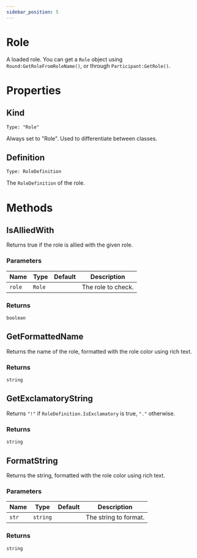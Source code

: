 ```yaml
---
sidebar_position: 5
---
```


# Role

A loaded role. You can get a `Role` object using `Round:GetRoleFromRoleName()`, or through `Participant:GetRole()`.

# Properties

## Kind

`Type: "Role"`

Always set to "Role". Used to differentiate between classes.

## Definition

`Type: RoleDefinition`

The `RoleDefinition` of the role.

# Methods

## IsAlliedWith

Returns true if the role is allied with the given role.

### Parameters

| Name | Type | Default | Description |
| --- | --- | --- | --- |
| `role` | `Role` |  | The role to check. |

### Returns

`boolean`

## GetFormattedName

Returns the name of the role, formatted with the role color using rich text.

### Returns

`string`

## GetExclamatoryString

Returns `"!"` if `RoleDefinition.IsExclamatory` is true, `"."` otherwise.

### Returns

`string`

## FormatString

Returns the string, formatted with the role color using rich text.

### Parameters

| Name | Type | Default | Description |
| --- | --- | --- | --- |
| `str` | `string` |  | The string to format. |

### Returns

`string`